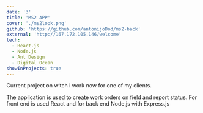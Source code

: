 ```yaml
---
date: '3'
title: 'MS2 APP'
cover: './ms2look.png'
github: 'https://github.com/antonijoDod/ms2-back'
external: 'http://167.172.105.146/welcome'
tech:
  - React.js
  - Node.js
  - Ant Design
  - Digital Ocean
showInProjects: true
---
```


Current project on witch i work now for one of my clients.

The application is used to create work orders on field and report status.
For front end is used React and for back end Node.js with Express.js
